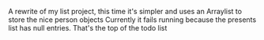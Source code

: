 A rewrite of my list project, this time it's simpler and uses an Arraylist to store
the nice person objects
Currently it fails running because the presents list has null entries.
That's the top of the todo list 